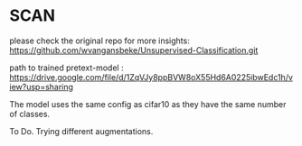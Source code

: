 # SCAN 

please check the original repo for more insights: 
https://github.com/wvangansbeke/Unsupervised-Classification.git


path to trained pretext-model : https://drive.google.com/file/d/1ZqVJy8ppBVW8oX55Hd6A0225ibwEdc1h/view?usp=sharing 


The model uses the same config as cifar10 as they have the same number of classes.   

To Do. 
Trying different augmentations. 
